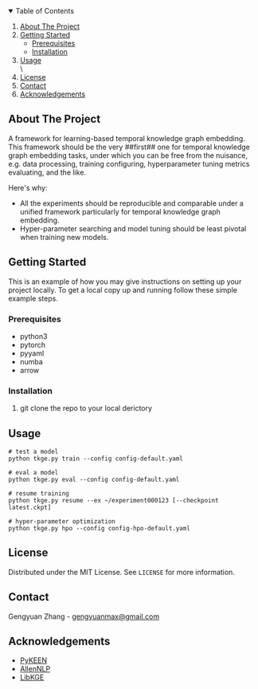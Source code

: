 <!-- TABLE OF CONTENTS -->
<details open="open">
  <summary>Table of Contents</summary>
  <ol>
    <li>
      <a href="#about-the-project">About The Project</a>
    </li>
    <li>
      <a href="#getting-started">Getting Started</a>
      <ul>
        <li><a href="#prerequisites">Prerequisites</a></li>
        <li><a href="#installation">Installation</a></li>
      </ul>
    </li>
    <li><a href="#usage">Usage</a></li>\
    <li><a href="#license">License</a></li>
    <li><a href="#contact">Contact</a></li>
    <li><a href="#acknowledgements">Acknowledgements</a></li>
  </ol>
</details>

<!-- ABOUT THE PROJECT -->
## About The Project

A framework for learning-based temporal knowledge graph embedding. This framework should be the very ##first## one for temporal knowledge graph embedding tasks, 
under which you can be free from the nuisance, e.g. data processing, training configuring, hyperparameter tuning metrics evaluating, and the like.

Here's why:
* All the experiments should be reproducible and comparable under a unified framework particularly for temporal knowledge graph embedding.
* Hyper-parameter searching and model tuning should be least pivotal when training new models.






<!-- GETTING STARTED -->
## Getting Started

This is an example of how you may give instructions on setting up your project locally.
To get a local copy up and running follow these simple example steps.

### Prerequisites
* python3
* pytorch
* pyyaml
* numba
* arrow




### Installation

1. git clone the repo to your local derictory



<!-- USAGE EXAMPLES -->
## Usage

 ```
 # test a model
 python tkge.py train --config config-default.yaml

 # eval a model
 python tkge.py eval --config config-default.yaml

 # resume training 
 python tkge.py resume --ex ~/experiment000123 [--checkpoint latest.ckpt]

 # hyper-parameter optimization
 python tkge.py hpo --config config-hpo-default.yaml
 ```




<!-- LICENSE -->
## License

Distributed under the MIT License. See `LICENSE` for more information.



<!-- CONTACT -->
## Contact

Gengyuan Zhang - gengyuanmax@gmail.com




<!-- ACKNOWLEDGEMENTS -->
## Acknowledgements
* [PyKEEN](https://github.com/pykeen/pykeen)
* [AllenNLP](https://github.com/allenai/allennlp)
* [LibKGE](https://github.com/uma-pi1/kge)
